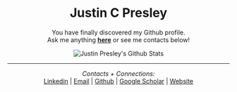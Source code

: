 <div align="center">

<h1>Justin C Presley</h1>

You have finally discovered my Github profile. <br>
Ask me anything <a href="https://github.com/justincpresley/justincpresley/issues/new"><b>here</b></a> or see me contacts below!

<img align="center" src="https://github-readme-stats.vercel.app/api?username=justincpresley&include_all_commits=true&count_private=true&show_icons=true&line_height=20&&theme=calm" alt="Justin Presley's Github Stats">

</br>

---

<i>Contacts + Connections:</i><br>
[Linkedin](https://www.linkedin.com/in/justincpresley) | 
[Email](justincpresley@gmail.com) | 
[Github](https://github.com/justincpresley) |
[Google Scholar](https://scholar.google.com/citations?user=Jixsuv0AAAAJ) | 
[Website]()

</div>
